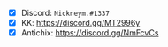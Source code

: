 - [X] Discord: `Nickneym.#1337`
- [X] KK: https://discord.gg/MT2996y
- [X] Antichix: https://discord.gg/NmFcvCs
